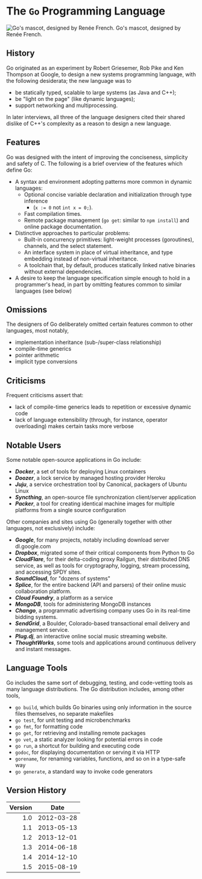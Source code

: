 The `Go` Programming Language
========================

![Go's mascot, designed by Renée French.](https://upload.wikimedia.org/wikipedia/commons/2/23/Golang.png)
Go's mascot, designed by Renée French.

History
------
Go originated as an experiment by Robert Griesemer, Rob Pike and Ken Thompson at Google, to design a new systems programming language, with the following desiderata; the new language was to

* be statically typed, scalable to large systems (as Java and C++);
* be "light on the page" (like dynamic languages);
* support networking and multiprocessing.

In later interviews, all three of the language designers cited their shared dislike of C++'s complexity as a reason to design a new language.

Features
------------
Go was designed with the intent of improving the conciseness, simplicity and safety of C. The following is a brief overview of the features which define Go:

* A syntax and environment adopting patterns more common in dynamic languages:
  * Optional concise variable declaration and initialization through type inference
    * (`x := 0` not `int x = 0;`).
  * Fast compilation times.
  * Remote package management (`go get`: similar to `npm install`) and online package documentation.
* Distinctive approaches to particular problems:
  * Built-in concurrency primitives: light-weight processes (goroutines), channels, and the select statement.
  * An interface system in place of virtual inheritance, and type embedding instead of non-virtual inheritance.
  * A toolchain that, by default, produces statically linked native binaries without external dependencies.
* A desire to keep the language specification simple enough to hold in a programmer's head, in part by omitting features common to similar languages (see below)

Omissions
----------
The designers of Go deliberately omitted certain features common to other languages, most notably,

* implementation inheritance (sub-/super-class relationship)
* compile-time generics
* pointer arithmetic
* implicit type conversions

Criticisms
-----------
Frequent criticisms assert that:

* lack of compile-time generics leads to repetition or excessive dynamic code
* lack of language extensibility (through, for instance, operator overloading) makes certain tasks more verbose

Notable Users
------------

Some notable open-source applications in Go include:

* ***Docker***, a set of tools for deploying Linux containers
* ***Doozer***, a lock service by managed hosting provider Heroku
* ***Juju***, a service orchestration tool by Canonical, packagers of Ubuntu Linux
* ***Syncthing***, an open-source file synchronization client/server application
* ***Packer***, a tool for creating identical machine images for multiple platforms from a single source configuration

Other companies and sites using Go (generally together with other languages, not exclusively) include:

* ***Google***, for many projects, notably including download server dl.google.com
* ***Dropbox***, migrated some of their critical components from Python to Go
* ***CloudFlare***, for their delta-coding proxy Railgun, their distributed DNS service, as well as tools for cryptography, logging, stream processing, and accessing SPDY sites.
* ***SoundCloud***, for "dozens of systems"
* ***Splice***, for the entire backend (API and parsers) of their online music collaboration platform.
* ***Cloud Foundry***, a platform as a service
* ***MongoDB***, tools for administering MongoDB instances
* ***Chango***, a programmatic advertising company uses Go in its real-time bidding systems.
* ***SendGrid***, a Boulder, Colorado-based transactional email delivery and management service.
* ***Plug.dj***, an interactive online social music streaming website.
* ***ThoughtWorks***, some tools and applications around continuous delivery and instant messages.

Language Tools
--------------
Go includes the same sort of debugging, testing, and code-vetting tools as many language distributions. The Go distribution includes, among other tools,

* `go build`, which builds Go binaries using only information in the source files themselves, no separate makefiles
* `go test`, for unit testing and microbenchmarks
* `go fmt`, for formatting code
* `go get`, for retrieving and installing remote packages
* `go vet`, a static analyzer looking for potential errors in code
* `go run`, a shortcut for building and executing code
* `godoc`, for displaying documentation or serving it via HTTP
* `gorename`, for renaming variables, functions, and so on in a type-safe way
* `go generate`, a standard way to invoke code generators

Version History
------------

| Version | Date       |
| ------: | ---------- |
| 1.0     | 2012-03-28 |
| 1.1     | 2013-05-13 |
| 1.2     | 2013-12-01 |
| 1.3     | 2014-06-18 |
| 1.4     | 2014-12-10 |
| 1.5     | 2015-08-19 |
